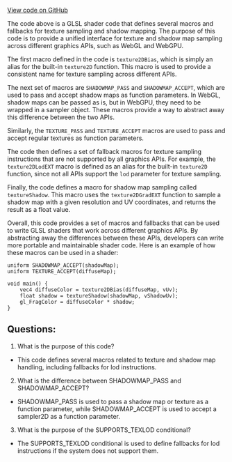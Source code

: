 [View code on GitHub](https://github.com/playcanvas/engine/src/platform/graphics/shader-chunks/frag/gles2.js)

The code above is a GLSL shader code that defines several macros and fallbacks for texture sampling and shadow mapping. The purpose of this code is to provide a unified interface for texture and shadow map sampling across different graphics APIs, such as WebGL and WebGPU.

The first macro defined in the code is `texture2DBias`, which is simply an alias for the built-in `texture2D` function. This macro is used to provide a consistent name for texture sampling across different APIs.

The next set of macros are `SHADOWMAP_PASS` and `SHADOWMAP_ACCEPT`, which are used to pass and accept shadow maps as function parameters. In WebGL, shadow maps can be passed as is, but in WebGPU, they need to be wrapped in a sampler object. These macros provide a way to abstract away this difference between the two APIs.

Similarly, the `TEXTURE_PASS` and `TEXTURE_ACCEPT` macros are used to pass and accept regular textures as function parameters.

The code then defines a set of fallback macros for texture sampling instructions that are not supported by all graphics APIs. For example, the `texture2DLodEXT` macro is defined as an alias for the built-in `texture2D` function, since not all APIs support the `lod` parameter for texture sampling.

Finally, the code defines a macro for shadow map sampling called `textureShadow`. This macro uses the `texture2DGradEXT` function to sample a shadow map with a given resolution and UV coordinates, and returns the result as a float value.

Overall, this code provides a set of macros and fallbacks that can be used to write GLSL shaders that work across different graphics APIs. By abstracting away the differences between these APIs, developers can write more portable and maintainable shader code. Here is an example of how these macros can be used in a shader:

```
uniform SHADOWMAP_ACCEPT(shadowMap);
uniform TEXTURE_ACCEPT(diffuseMap);

void main() {
    vec4 diffuseColor = texture2DBias(diffuseMap, vUv);
    float shadow = textureShadow(shadowMap, vShadowUv);
    gl_FragColor = diffuseColor * shadow;
}
```
## Questions: 
 1. What is the purpose of this code?
- This code defines several macros related to texture and shadow map handling, including fallbacks for lod instructions.

2. What is the difference between SHADOWMAP_PASS and SHADOWMAP_ACCEPT?
- SHADOWMAP_PASS is used to pass a shadow map or texture as a function parameter, while SHADOWMAP_ACCEPT is used to accept a sampler2D as a function parameter.

3. What is the purpose of the SUPPORTS_TEXLOD conditional?
- The SUPPORTS_TEXLOD conditional is used to define fallbacks for lod instructions if the system does not support them.